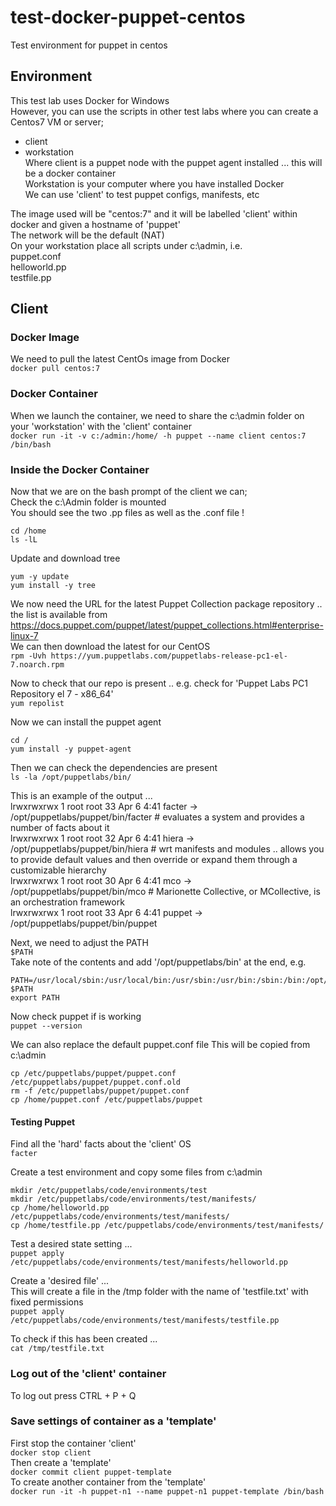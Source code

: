 # test-docker-puppet-centos
Test environment for puppet in centos

## Environment

This test lab uses Docker for Windows     
However, you can use the scripts in other test labs where you can create a Centos7 VM or server;         
* client 
* workstation     
Where client is a puppet node with the puppet agent installed ... this will be a docker container  
Workstation is your computer where you have installed Docker    
We can use 'client' to test puppet configs, manifests, etc    
  
The image used will be "centos:7" and it will be labelled 'client' within docker and given a hostname of 'puppet'     
The network will be the default (NAT)     
On your workstation place all scripts under c:\admin, i.e.  
puppet.conf  
helloworld.pp  
testfile.pp  

## Client

### Docker Image

We need to pull the latest CentOs image from Docker  
```docker pull centos:7```

### Docker Container

When we launch the container, we need to share the c:\admin folder on your 'workstation' with the 'client' container  
```docker run -it -v c:/admin:/home/ -h puppet --name client centos:7 /bin/bash```

### Inside the Docker Container

Now that we are on the bash prompt of the client we can;   
Check the c:\Admin folder is mounted  
You should see the two .pp files as well as the .conf file !    
```
cd /home
ls -lL
```
Update and download tree  
```
yum -y update
yum install -y tree
```

We now need the URL for the latest Puppet Collection package repository .. the list is available from  
https://docs.puppet.com/puppet/latest/puppet_collections.html#enterprise-linux-7  
We can then download the latest for our CentOS  
```rpm -Uvh https://yum.puppetlabs.com/puppetlabs-release-pc1-el-7.noarch.rpm```

Now to check that our repo is present .. e.g. check for 'Puppet Labs PC1 Repository el 7 - x86_64'  
```yum repolist```

Now we can install the puppet agent
```
cd /
yum install -y puppet-agent
```

Then we can check the dependencies are present    
```ls -la /opt/puppetlabs/bin/```  

This is an example of the output ...  
lrwxrwxrwx 1 root root 33 Apr 6 4:41 facter -> /opt/puppetlabs/puppet/bin/facter # evaluates a system and provides a number of facts about it  
lrwxrwxrwx 1 root root 32 Apr 6 4:41 hiera -> /opt/puppetlabs/puppet/bin/hiera # wrt manifests and modules .. allows you to provide default values and then override or expand them through a customizable hierarchy  
lrwxrwxrwx 1 root root 30 Apr 6 4:41 mco -> /opt/puppetlabs/puppet/bin/mco # Marionette Collective, or MCollective, is an orchestration framework   
lrwxrwxrwx 1 root root 33 Apr 6 4:41 puppet -> /opt/puppetlabs/puppet/bin/puppet    

Next, we need to adjust the PATH  
```$PATH```  
Take note of the contents and add '/opt/puppetlabs/bin' at the end, e.g.
```
PATH=/usr/local/sbin:/usr/local/bin:/usr/sbin:/usr/bin:/sbin:/bin:/opt/puppetlabs/bin
$PATH
export PATH
```

Now check puppet if is working  
```puppet --version```

We can also replace the default puppet.conf file
This will be copied from c:\admin  
```
cp /etc/puppetlabs/puppet/puppet.conf /etc/puppetlabs/puppet/puppet.conf.old
rm -f /etc/puppetlabs/puppet/puppet.conf
cp /home/puppet.conf /etc/puppetlabs/puppet
```

#### Testing Puppet

Find all the 'hard' facts about the 'client' OS  
```facter```

Create a test environment and copy some files from c:\admin      
```
mkdir /etc/puppetlabs/code/environments/test
mkdir /etc/puppetlabs/code/environments/test/manifests/
cp /home/helloworld.pp /etc/puppetlabs/code/environments/test/manifests/
cp /home/testfile.pp /etc/puppetlabs/code/environments/test/manifests/
```

Test a desired state setting ...  
```puppet apply /etc/puppetlabs/code/environments/test/manifests/helloworld.pp```

Create a 'desired file' ...  
This will create a file in the /tmp folder with the name of 'testfile.txt' with fixed permissions  
```puppet apply /etc/puppetlabs/code/environments/test/manifests/testfile.pp```

To check if this has been created ...  
```cat /tmp/testfile.txt```

### Log out of the 'client' container

To log out press CTRL + P + Q  

### Save settings of container as a 'template'

First stop the container 'client'     
```docker stop client```   
Then create a 'template'  
```docker commit client puppet-template```  
To create another container from the 'template'  
```docker run -it -h puppet-n1 --name puppet-n1 puppet-template /bin/bash```








